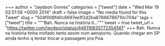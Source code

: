 
+++
author = "Jaydson Gomes"
categories = ["tweet"]
date = "Wed Mar 19 02:51:56 +0000 2014"
draft = false
image = "No media found for this Tweet"
slug = "504f008fd0c6697ee1f2d2ba87666789710c704a"
tags = ["tweet"]
title = """Bah. Nunca na história ti..."""
tweet = true
tweet_url = "https://twitter.com/jaydson/status/446116835772354561"
+++
Bah. Nunca na história tinha mofado tanto assim num aeroporto. Quando chegar em SP ainda tenho q tentar trocar a passagem pra Poa.
